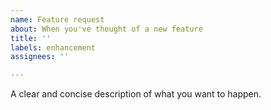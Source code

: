 ```yaml
---
name: Feature request
about: When you've thought of a new feature
title: ''
labels: enhancement
assignees: ''

---
```


A clear and concise description of what you want to happen.
